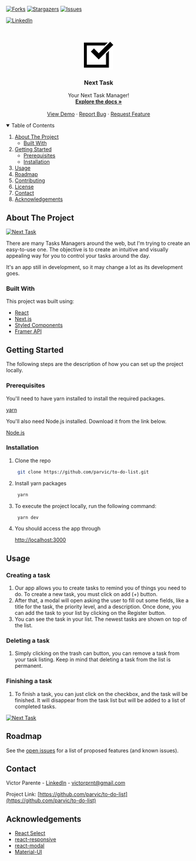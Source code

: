 <!-- PROJECT SHIELDS -->
<!--
*** I'm using markdown "reference style" links for readability.
*** Reference links are enclosed in brackets [ ] instead of parentheses ( ).
*** See the bottom of this document for the declaration of the reference variables
-->

[![Forks][forks-shield]][forks-url]
[![Stargazers][stars-shield]][stars-url]
[![Issues][issues-shield]][issues-url]

<!--[![MIT License][license-shield]][license-url]-->

[![LinkedIn][linkedin-shield]][linkedin-url]

<!-- PROJECT LOGO -->
<br />
<p align="center">
  <a href="https://github.com/parvic/to-do-list">
    <img src="./public/images/logo.png" alt="Logo" width="80" height="80">
  </a>

  <h3 align="center">Next Task</h3>

  <p align="center">
    Your Next Task Manager!
    <br />
    <a href="https://github.com/parvic/to-do-list"><strong>Explore the docs »</strong></a>
    <br />
    <br />
    <a href="https://nexttask.vercel.app/">View Demo</a>
    ·
    <a href="https://github.com/parvic/to-do-list/issues">Report Bug</a>
    ·
    <a href="https://github.com/parvic/to-do-list/issues">Request Feature</a>
  </p>
</p>

<!-- TABLE OF CONTENTS -->
<details open="open">
  <summary>Table of Contents</summary>
  <ol>
    <li>
      <a href="#about-the-project">About The Project</a>
      <ul>
        <li><a href="#built-with">Built With</a></li>
      </ul>
    </li>
    <li>
      <a href="#getting-started">Getting Started</a>
      <ul>
        <li><a href="#prerequisites">Prerequisites</a></li>
        <li><a href="#installation">Installation</a></li>
      </ul>
    </li>
    <li><a href="#usage">Usage</a></li>
    <li><a href="#roadmap">Roadmap</a></li>
    <li><a href="#contributing">Contributing</a></li>
    <li><a href="#license">License</a></li>
    <li><a href="#contact">Contact</a></li>
    <li><a href="#acknowledgements">Acknowledgements</a></li>
  </ol>
</details>

<!-- ABOUT THE PROJECT -->

## About The Project

[![Next Task][product-screenshot]](https://nexttask.vercel.app/)

There are many Tasks Managers around the web, but I'm trying to create an easy-to-use one. The objective is to create an intuitive and visually appealing way for you to control your tasks around the day.

It's an app still in development, so it may change a lot as its development goes.

### Built With

This project was built using:

- [React](https://reactjs.org/)
- [Next.js](https://nextjs.org/)
- [Styled Components](https://styled-components.com/)
- [Framer API](https://www.framer.com/api/)

<!-- GETTING STARTED -->

## Getting Started

The following steps are the description of how you can set up the project locally.

### Prerequisites

You'll need to have yarn installed to install the required packages.

[yarn](https://classic.yarnpkg.com/en/docs/install)

You'll also need Node.js installed. Download it from the link below.

[Node.js](https://nodejs.org/en/)

### Installation

1. Clone the repo
   ```sh
    git clone https://github.com/parvic/to-do-list.git
   ```
2. Install yarn packages
   ```sh
    yarn
   ```
3. To execute the project locally, run the following command:
   ```sh
    yarn dev
   ```
4. You should access the app through

   [http://localhost:3000](http://localhost:3000)

<!-- USAGE EXAMPLES -->

## Usage

### Creating a task

1. Our app allows you to create tasks to remind you of things you need to do. To create a new task, you must click on add (+) button.
2. After that, a modal will open asking the user to fill out some fields, like a title for the task, the priority level, and a description. Once done, you can add the task to your list by clicking on the Register button.
3. You can see the task in your list. The newest tasks are shown on top of the list.

### Deleting a task

1. Simply clicking on the trash can button, you can remove a task from your task listing. Keep in mind that deleting a task from the list is permanent.

### Finishing a task

1. To finish a task, you can just click on the checkbox, and the task will be finished. It will disappear from the task list but will be added to a list of completed tasks.

[![Next Task][finishing-task]](https://nexttask.vercel.app/)

<!--_For more examples, please refer to the [Documentation](https://example.com)_ -->

<!-- ROADMAP -->

## Roadmap

See the [open issues](https://github.com/parvic/to-do-list/issues) for a list of proposed features (and known issues).

<!-- CONTRIBUTING -->

<!-- ## Contributing

Any contributions you would like to do are **greatly appreciated**.

1. Fork the Project
2. Create your Feature Branch (`git checkout -b feature/NewFeature`)
3. Commit your Changes (`git commit -m 'Comment about the NewFeature created'`)
4. Push to the Branch (`git push origin feature/NewFeature`)
5. Open a Pull Request
-->

<!-- LICENSE -->

<!--
## License

Distributed under the MIT License. See `LICENSE` for more information.
-->

<!-- CONTACT -->

## Contact

Victor Parente - [LinkedIn](https://www.linkedin.com/in/victorprnt/) - victorprnt@gmail.com

Project Link: [https://github.com/parvic/to-do-list](https://github.com/parvic/to-do-list)

<!-- ACKNOWLEDGEMENTS -->

## Acknowledgements

- [React Select](https://react-select.com/)
- [react-responsive](https://github.com/contra/react-responsive)
- [react-modal](https://github.com/reactjs/react-modal)
- [Material-UI](https://material-ui.com/pt/)

<!-- MARKDOWN LINKS & IMAGES -->
<!-- https://www.markdownguide.org/basic-syntax/#reference-style-links -->

[forks-shield]: https://img.shields.io/github/forks/parvic/to-do-list.svg?style=for-the-badge
[forks-url]: https://github.com/parvic/to-do-list/network/members
[stars-shield]: https://img.shields.io/github/stars/parvic/to-do-list.svg?style=for-the-badge
[stars-url]: https://github.com/parvic/to-do-list/stargazers
[issues-shield]: https://img.shields.io/github/issues/parvic/to-do-list.svg?style=for-the-badge
[issues-url]: https://github.com/parvic/to-do-list/issues

<!--[license-shield]: https://img.shields.io/github/license/othneildrew/Best-README-Template.svg?style=for-the-badge
[license-url]: https://github.com/othneildrew/Best-README-Template/blob/master/LICENSE.txt -->

[linkedin-shield]: https://img.shields.io/badge/-LinkedIn-black.svg?style=for-the-badge&logo=linkedin&colorB=555
[linkedin-url]: https://linkedin.com/in/victorprnt
[product-screenshot]: https://i.imgur.com/r58J2V8.gif
[finishing-task]: https://i.imgur.com/IXGzMMP.gif
